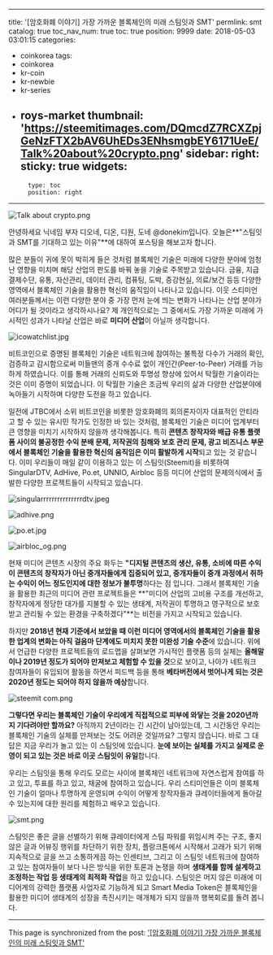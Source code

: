 
---
title: '[암호화폐 이야기] 가장 가까운 블록체인의 미래 스팀잇과 SMT'
permlink: smt
catalog: true
toc_nav_num: true
toc: true
position: 9999
date: 2018-05-03 03:01:15
categories:
- coinkorea
tags:
- coinkorea
- kr-coin
- kr-newbie
- kr-series
- roys-market
thumbnail: 'https://steemitimages.com/DQmcdZ7RCXZpjGeNzFTX2bAV6UhEDs3ENhsmgbEY6171UeE/Talk%20about%20crypto.png'
sidebar:
    right:
        sticky: true
widgets:
    -
        type: toc
        position: right
---


![Talk about crypto.png](https://steemitimages.com/DQmcdZ7RCXZpjGeNzFTX2bAV6UhEDs3ENhsmgbEY6171UeE/Talk%20about%20crypto.png)


안녕하세요 닉네임 부자 디오네, 디온, 디원, 도네 @donekim입니다. 
오늘은**"스팀잇과 SMT를 기대하고 있는 이유"**에 대하여 포스팅을 해보고자 합니다. 

많은 분들이 귀에 못이 박히게 들은 것처럼 블록체인 기술은 미래에 다양한 분야에 엄청난 영향을 미치며 해당 산업의 판도를 바꿔 놓을 기술로 주목받고 있습니다. 금융, 지급결제수단, 유통, 자산관리, 데이터 관리, 컴퓨팅, 도박, 증강현실, 의료/보건 등등 다양한 영역에서 블록체인 기술을 활용한 혁신의 움직임이 나타나고 있습니다. 이웃 스티미언 여러분들께서는 이런 다양한 분야 중 가장 먼저 눈에 띄는 변화가 나타나는 산업 분야가 어디가 될 것이라고 생각하시나요? 제 개인적으로는 그 중에서도 가장 가까운 미래에 가시적인 성과가 나타날 산업은 바로 **미디어 산업**이 아닐까 생각합니다.

![icowatchlist.jpg](https://steemitimages.com/DQmWEJEKJDk87adPcctc8w4VjqUBq7Nm1WPy13nAJxnEjXK/icowatchlist.jpg)

비트코인으로 증명된 블록체인 기술은 네트워크에 참여하는 불특정 다수가 거래의 확인, 검증하고 감시함으로써 미들맨의 중개 수수료 없이 개인간(Peer-to-Peer) 거래를 가능하게 하였습니다. 이를 통해 거래의 신뢰도와 투명성 향상에 있어서 탁월한 기술이라는 것은 이미 증명이 되었습니다. 이 탁월한 기술은 조금씩 우리의 삶과 다양한 산업분야에 녹아들기 시작하며 다양한 도전을 하고 있습니다.

일전에 JTBC에서 소위 비트코인을 비롯한 암호화폐의 회의론자이자 대표적인 안티라고 할 수 있는 유시민 작가도 인정한 바 있는 것처럼, 블록체인 기술은 미디어 업계부터 큰 영향을 미치기 시작하지 않을까 생각해봅니다. 특히 **콘텐츠 창작자와 배급 유통 플랫폼 사이의 불공정한 수익 분배 문제, 저작권의 침해와 보호 관리 문제, 광고 비즈니스 부문에서 블록체인 기술을 활용한 혁신의 움직임은 이미 활발하게 시작**되고 있는 것 같습니다. 이미 우리들이 매일 같이 이용하고 있는 이 스팀잇(Steemit)을 비롯하여 SingularDTV, AdHive, Po.et, UNNIO, Airbloc 등등 미디어 산업의 문제의식에서 출발한 다양한 프로젝트들이 시작되고 있습니다.

![singularrrrrrrrrrrrrrrdtv.jpeg](https://steemitimages.com/DQmePUohkhZdUSgqPgKoF4yApfCj5r6wiYWutg37spzDfMi/singularrrrrrrrrrrrrrrdtv.jpeg)

![adhive.png](https://steemitimages.com/DQmS585tNgZpRx6Wt7ryo5FFBZumS1ihrBE5brEqKQVvAvi/adhive.png)

![po.et.jpg](https://steemitimages.com/DQma551YQVgiLnpmAv5v71VYCftTmHx2tQneBgGQCNXE2K5/po.et.jpg)


![airbloc_og.png](https://steemitimages.com/DQmcjGxefhGLVNaYPRBArtGZwt9mer5U3CM82iTtYMukzSp/airbloc_og.png)

현재 미디어 콘텐츠 시장의 주요 화두는 **"디지털 콘텐츠의 생산, 유통, 소비에 따른 수익이 콘텐츠의 창작자가 아닌 중개자들에게 집중되어 있고, 중개자들이 중개 과정에서 취하는 수익이 어느 정도인지에 대한 정보가 불투명**하다는 점 입니다. 그래서 블록체인 기술을 활용한 최근의 미디어 관련 프로젝트들은 **"미디어 산업의 고비용 구조를 개선하고, 창작자에게 정당한 대가를 지불할 수 있는 생태계, 저작권이 투명하고 영구적으로 보호받고 관리될 수 있는 환경을 구축하겠다"**는 비전을 가지고 시작되고 있습니다.

하지만 **2018년 현재 기준에서 보았을 때 이런 미디어 영역에서의 블록체인 기술을 활용한 업계의 변화는 아직 걸음마 단계에도 미치지 못한 미완성 기술 수준**에 있습니다. 위에서 언급한 다양한 프로젝트들의 로드맵을 살펴보면 가시적인 플랫폼 등의 실체는 **올해말이나 2019년 정도가 되어야 만져보고 체험할 수 있을 것**으로 보이고, 나아가 네트워크 참여자들이 유입되어 활동을 하면서 피드백 등을 통해 **베타버전에서 벗어나게 되는 것은 2020년 정도는 되어야 하지 않을까 예상**합니다.


![steemit com.png](https://steemitimages.com/DQmXwVbWyuhjBVHNt7epgfT7n5ZHV1eNoQ1cTvtDo7PV9qy/steemit%20com.png)




**그렇다면 우리는 블록체인 기술이 우리에게 직접적으로 피부에 와닿는 것을 2020년까지 기다려야만 할까요?** 아직까지 2년이라는 긴 시간이 남아있는데, 그 시간동안 우리는 블록체인 기술의 실체를 만져보는 것도 어려운 것일까요? 그렇지 않습니다. 바로 그 대답은 지금 우리가 놀고 있는 이 스팀잇에 있습니다. **눈에 보이는 실체를 가지고 실제로 운영이 되고 있는 것은 바로 이곳 스팀잇이 유일**합니다. 

우리는 스팀잇을 통해 우리도 모르는 사이에 블록체인 네트워크에 자연스럽게 참여를 하고 있고, 투표를 하고 있고, 채굴에 참여하고 있습니다. 우리 스티미언들은 이미 블록체인 기술이 얼마나 투명하게 운영되며 수익이 어떻게 창작자들과 큐레이터들에게 돌아갈 수 있는지에 대한 원리를 체험하고 배우고 있습니다. 

![smt.png](https://steemitimages.com/DQmNRCEaw2UYYMMnr1wjPZ4d9jDbrAN1u4nQxWA9kRki6pi/smt.png)





스팀잇은 좋은 글을 선별하기 위해 큐레이터에게 스팀 파워를 위임시켜 주는 구조, 좋지 않은 글과 어뷰징 행위를 차단하기 위한 장치, 플랑크톤에서 시작해서 고래가 되기 위해 지속적으로 글을 쓰고 소통하게끔 하는 인센티브, 그리고 이 스팀잇 네트워크에 참여하고 있는 참여자들이 보다 나은 방식을 위한 토론과 논쟁을 하며 **생태계를 함께 설계하고 조정하는 작업 등 생태계의 최적화 작업**을 하고 있습니다.  스팀잇은 머지 않은 미래에 미디어계의 강력한 플랫폼 사업자로 기능하게 되고 Smart Media Token은 블록체인을 활용한 미디어 생태계의 성장을 촉진시키는 매개체가 되지 않을까 행복회로를 돌려 봅니다.

- - -

This page is synchronized from the post: ['[암호화폐 이야기] 가장 가까운 블록체인의 미래 스팀잇과 SMT'](https://steemit.com/@donekim/smt)
